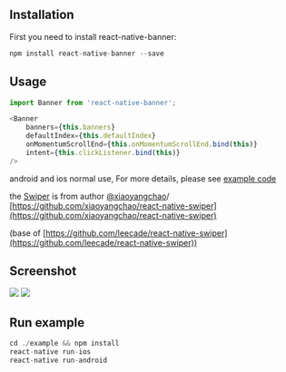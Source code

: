 
## Installation

First you need to install react-native-banner:

```javascript
npm install react-native-banner --save

```

## Usage

```javascript
import Banner from 'react-native-banner';

<Banner
    banners={this.banners}
    defaultIndex={this.defaultIndex}
    onMomentumScrollEnd={this.onMomentumScrollEnd.bind(this)}
    intent={this.clickListener.bind(this)}
/>

```

android and ios normal use,
For more details, please see [example code](./example/index.ios.js)

the [Swiper](./Swiper.js)  is from author [@xiaoyangchao](https://github.com/xiaoyangchao)/ [https://github.com/xiaoyangchao/react-native-swiper](https://github.com/xiaoyangchao/react-native-swiper)

(base of [https://github.com/leecade/react-native-swiper](https://github.com/leecade/react-native-swiper))

## Screenshot
![](./images/banner_demo_ios.gif)
![](./images/banner_demo_android.gif)


## Run example

```javascript
cd ./example && npm install
react-native run-ios
react-native run-android

```
